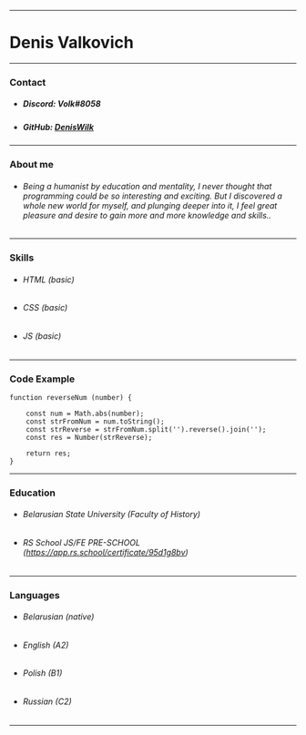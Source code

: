 ***
# Denis Valkovich
***
### Contact
* ##### Discord: Volk#8058
* ##### GitHub: [DenisWilk](https://github.com/DenisWilk)

***
### About me
* ###### Being a humanist by education and mentality, I never thought that programming could be so interesting and exciting. But I discovered a whole new world for myself, and plunging deeper into it, I feel great pleasure and desire to gain more and more knowledge and skills.. 

***
### Skills
* ###### HTML (basic)
* ###### CSS (basic)
* ###### JS (basic)

***
### Code Example

    function reverseNum (number) {

        const num = Math.abs(number);
        const strFromNum = num.toString();
        const strReverse = strFromNum.split('').reverse().join('');
        const res = Number(strReverse);
    
        return res;
    }

***
### Education
* ###### Belarusian State University (Faculty of History)
* ###### RS School JS/FE PRE-SCHOOL (https://app.rs.school/certificate/95d1g8bv)

***
### Languages
* ###### Belarusian (native)
* ###### English (A2)
* ###### Polish (B1)
* ###### Russian (C2)

***